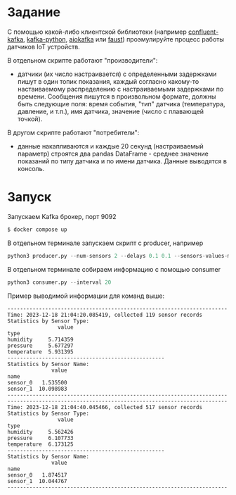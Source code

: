 # Задание

С помощью какой-либо клиентской библиотеки (например [confluent-kafka](https://pypi.org/project/confluent-kafka/), [kafka-python](https://pypi.org/project/kafka-python/), [aiokafka](https://pypi.org/project/aiokafka/) или [faust](https://pypi.org/project/faust-streaming/)) проэмулируйте процесс работы датчиков IoT устройств.

В отдельном скрипте работают "производители":
- датчики (их число настраивается) с определенными задержками пишут в один топик показания, каждый согласно какому-то настаиваемому распределению с настраиваемыми задержками по времени. Сообщения пишутся в произвольном формате, должны быть следующие поля: время события, "тип" датчика (температура, давление, и т.п.), имя датчика, значение (число с плавающей точкой). 

В другом скрипте работают "потребители":
- данные накапливаются и каждые 20 секунд (настраиваемый параметр) строятся два pandas DataFrame - среднее значение показаний по типу датчика и по имени датчика. Данные выводятся в консоль.

# Запуск

Запускаем Kafka брокер, порт 9092

```bash
$ docker compose up
```

В отдельном терминале запускаем скрипт с producer, например

```python
python3 producer.py --num-sensors 2 --delays 0.1 0.1 --sensors-values-mean 2 10 --sensors-values-std 2 3
```

В отдельном терминале собираем информацию с помощью consumer
```python
python3 consumer.py --interval 20
```

Пример выводимой информации для команд выше:

```
----------------------------------------------------------------------
Time: 2023-12-18 21:04:20.085419, collected 119 sensor records
Statistics by Sensor Type:
                value
type                 
humidity     5.714359
pressure     5.677297
temperature  5.931395
--------------------------------------------------
Statistics by Sensor Name:
              value
name               
sensor_0   1.535500
sensor_1  10.098983
----------------------------------------------------------------------
----------------------------------------------------------------------
Time: 2023-12-18 21:04:40.045466, collected 517 sensor records
Statistics by Sensor Type:
                value
type                 
humidity     5.562426
pressure     6.107733
temperature  6.173125
--------------------------------------------------
Statistics by Sensor Name:
              value
name               
sensor_0   1.874517
sensor_1  10.044767
----------------------------------------------------------------------
```